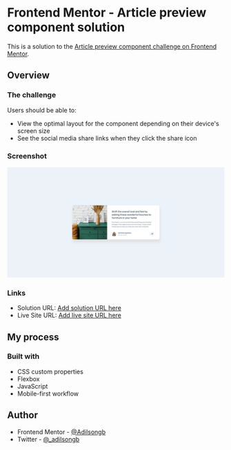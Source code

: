 # Frontend Mentor - Article preview component solution

This is a solution to the [Article preview component challenge on Frontend Mentor](https://www.frontendmentor.io/challenges/article-preview-component-dYBN_pYFT).

## Overview

### The challenge

Users should be able to:

- View the optimal layout for the component depending on their device's screen size
- See the social media share links when they click the share icon

### Screenshot

![](images/screenshot.jpeg)

### Links

- Solution URL: [Add solution URL here](https://github.com/Adilsongb/article-preview-component)
- Live Site URL: [Add live site URL here](https://article-preview-component-jet-phi.vercel.app/)

## My process

### Built with

- CSS custom properties
- Flexbox
- JavaScript
- Mobile-first workflow

## Author

- Frontend Mentor - [@Adilsongb](https://www.frontendmentor.io/profile/Adilsongb)
- Twitter - [@_adilsongb](https://twitter.com/_adilsongb)